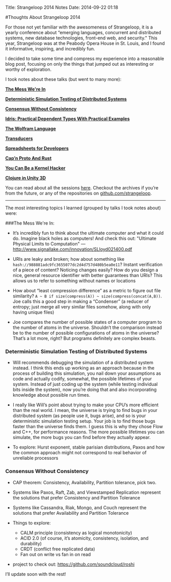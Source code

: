 Title: Strangeloop 2014 Notes
Date: 2014-09-22 01:18 


#Thoughts About Strangeloop 2014

For those not yet familiar with the awesomeness of Strangeloop, it is a yearly
conference about “emerging languages, concurrent and distributed systems, new
database technologies, front-end web, and security." This year, Strangeloop was
at the Peabody Opera House in St. Louis, and I found it informative, inspiring,
and incredibly fun.

I decided to take some time and compress my experience into a reasonable blog
post, focusing on only the things that jumped out as interesting or worthy of
exploration.

I took notes about these talks (but went to many more):

**[The Mess We're In](https://thestrangeloop.com/sessions/the-mess-were-in)**

**[Deterministic Simulation Testing of Distributed Systems](https://thestrangeloop.com/sessions/testing-distributed-systems-w-deterministic-simulation)**

**[Consensus Without Consistency](https://thestrangeloop.com/sessions/consistency-without-consensus-in-production-systems)**

**[Idris: Practical Dependent Types With Practical Examples](https://thestrangeloop.com/sessions/idris-practical-dependent-types-with-practical-examples)**

**[The Wolfram Language](https://thestrangeloop.com/sessions/inside-the-wolfram-language)**

**[Transducers](https://thestrangeloop.com/sessions/transducers)**

**[Spreadsheets for Developers](https://thestrangeloop.com/sessions/spreadsheets-for-developers)** 

**[Cap’n Proto And Rust](https://thestrangeloop.com/sessions/capn-proto-and-rust-type-systems-for-sharing)**

**[You Can Be a Kernel Hacker](https://thestrangeloop.com/sessions/you-can-be-a-kernel-hacker)**

**[Clojure in Unity 3D](https://thestrangeloop.com/sessions/clojure-in-unity-3d-functional-video-game-development)**


You can read about all the sessions
[here](https://thestrangeloop.com/sessions/). Checkout the archives if you’re
from the future, or any of the repositories on
[github.com/strangeloop](github.com/strangeloop).

---

The most interesting topics I learned (grouped by talks I took notes about) were:

###The Mess We're In:

- It’s incredibly fun to think about the ultimate computer and what it could
  do. Imagine black holes as computers! And check this out: "Ultimate Physical
  Limits to Computation" —
  http://www.signallake.com/innovation/SLloyd021400.pdf

- URIs are leaky and broken; how about something like
  `hash://988881adc9fc3655077dc2d4d757d480b5ea0e11`? Instant verification of a
  piece of content? Noticing changes easily? How do you design a nice, general
  resource identifier with better guarantees than URIs? This allows us to refer
  to something without names or locations

- How about “least compression difference” as a metric to figure out file
  similarity? `A ~ B if size(compress(A)) ~ size(compress(concat(A,B))`. Joe
  calls this a good step in making a “Condenser” (a reducer of entropy; just
  merge all very similar files somehow, along with only having unique files)

- Joe compares the number of possible states of a computer program to the
  number of atoms in the universe. Shouldn’t the comparison instead be to the
  number of possible configurations of atoms in the universe? That’s a lot
  more, right? But programs definitely are complex beasts.

### Deterministic Simulation Testing of Distributed Systems

- Will recommends debugging the simulation of a distributed system instead. I
  think this ends up working as an approach because in the process of building
  this simulation, you nail down your assumptions as code and actually codify,
  somewhat, the possible lifetimes of your system. Instead of just coding up
  the system (while testing individual bits inside the system), now you’re
  doing that and also incorporating knowledge about possible run times.

- I really like Will’s point about trying to make your CPU’s more efficient
  than the real world. I mean, the universe is trying to find bugs in your
  distributed system (as people use it, bugs arise), and so is your
  deterministic simulation testing setup. Your job is to find those bugs faster
  than the universe finds them. I guess this is why they chose Flow and C++,
  for performance reasons. The more possible lifetimes you can simulate, the
  more bugs you can find before they actually appear.

- To explore: Hurst exponent, stable parisian distributions, Paxos and how the
  common approach might not correspond to real behavior of unreliable
  processors


### Consensus Without Consistency


- CAP theorem: Consistency, Availability, Partition tolerance, pick two.

- Systems like Paxos, Raft, Zab, and Viewstamped Replication represent the
  solutions that prefer Consistency and Partition Tolerance

- Systems like Cassandra, Riak, Mongo, and Couch represent the solutions that
  prefer Availability and Partition Tolerance

- Things to explore: 
  - CALM principle (consistency as logical monotonicity)
  - ACID 2.0 (of course, it’s atomicity, consistency, isolation, and durability)
  - CRDT (conflict free replicated data)
  - Fan out on write vs fan in on read

- project to check out: https://github.com/soundcloud/roshi



I’ll update soon with the rest!